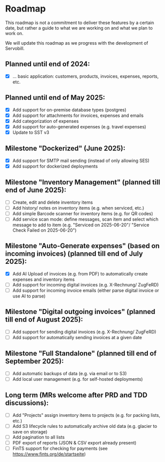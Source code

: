 # Roadmap

This roadmap is not a commitment to deliver these features by a certain date, but rather a guide to what we are working on and what we plan to work on.

We will update this roadmap as we progress with the development of Servobill.

## Planned until end of 2024:
- [X] ... basic application: customers, products, invoices, expenses, reports, etc.

## Planned until end of May 2025:
- [X] Add support for on-premise database types (postgres)
- [X] Add support for attachments for invoices, expenses and emails
- [X] Add categorization of expenses
- [X] Add support for auto-generated expenses (e.g. travel expenses)
- [X] Update to SST v3

## Milestone "Dockerized" (June 2025):
- [X] Add support for SMTP mail sending (instead of only allowing SES)
- [X] Add support for dockerized deployments

## Milestone "Inventory Management" (planned till end of June 2025):
- [ ] Create, edit and delete inventory items
- [ ] Add history/ notes on inventory items (e.g. when serviced, etc.)
- [ ] Add simple Barcode scanner for inventory items (e.g. for QR codes)
- [ ] Add service scan mode: define messages, scan item and select which message to add to item (e.g. "Serviced on 2025-06-20"/ "Service Check Failed on 2025-06-20")

## Milestone "Auto-Generate expenses" (based on incoming invoices) (planned till end of July 2025):
- [X] Add AI Upload of invoices (e.g. from PDF) to automatically create expenses and inventory items
- [ ] Add support for incoming digital invoices (e.g. X-Rechnung/ ZugFeRD)
- [ ] Add support for incoming invoice emails (either parse digital invoice or use AI to parse)

## Milestone "Digital outgoing invoices" (planned till end of August 2025):
- [ ] Add support for sending digital invoices (e.g. X-Rechnung/ ZugFeRD)
- [ ] Add support for automatically sending invoices at a given date

## Milestone "Full Standalone" (planned till end of September 2025):
- [ ] Add automatic backups of data (e.g. via email or to S3)
- [ ] Add local user management (e.g. for self-hosted deployments)

## Long term (MRs welcome after PRD and TDD discussions):
- [ ] Add "Projects" assign inventory items to projects (e.g. for packing lists, etc.)
- [ ] Add S3 lifecycle rules to automatically archive old data (e.g. glacier to save on storage)
- [ ] Add pagination to all lists
- [ ] PDF export of reports (JSON & CSV export already present)
- [ ] FinTS support for checking for payments (see https://www.fints.org/de/startseite)